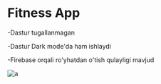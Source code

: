 # Fitness App

-Dastur tugallanmagan

-Dastur Dark mode'da ham ishlaydi

-Firebase orqali ro'yhatdan o'tish qulayligi mavjud

![a](https://user-images.githubusercontent.com/78100971/129019383-37cbc6bf-54f6-4675-8b31-81ba4b39b038.jpg)

